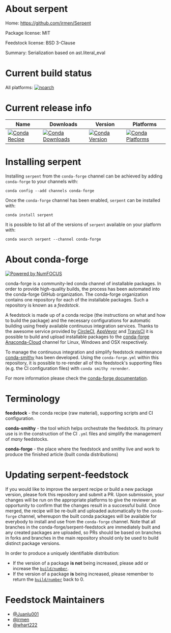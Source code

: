 <!--
# -*- mode: jinja -*-
-->

About serpent
=============

Home: https://github.com/irmen/Serpent

Package license: MIT

Feedstock license: BSD 3-Clause

Summary: Serialization based on ast.literal_eval



Current build status
====================

All platforms:
[![noarch](https://img.shields.io/circleci/project/github/conda-forge/serpent-feedstock/master.svg?label=noarch)](https://circleci.com/gh/conda-forge/serpent-feedstock)

Current release info
====================

| Name | Downloads | Version | Platforms |
| --- | --- | --- | --- |
| [![Conda Recipe](https://img.shields.io/badge/recipe-serpent-green.svg)](https://anaconda.org/conda-forge/serpent) | [![Conda Downloads](https://img.shields.io/conda/dn/conda-forge/serpent.svg)](https://anaconda.org/conda-forge/serpent) | [![Conda Version](https://img.shields.io/conda/vn/conda-forge/serpent.svg)](https://anaconda.org/conda-forge/serpent) | [![Conda Platforms](https://img.shields.io/conda/pn/conda-forge/serpent.svg)](https://anaconda.org/conda-forge/serpent) |

Installing serpent
==================

Installing `serpent` from the `conda-forge` channel can be achieved by adding `conda-forge` to your channels with:

```
conda config --add channels conda-forge
```

Once the `conda-forge` channel has been enabled, `serpent` can be installed with:

```
conda install serpent
```

It is possible to list all of the versions of `serpent` available on your platform with:

```
conda search serpent --channel conda-forge
```


About conda-forge
=================

[![Powered by NumFOCUS](https://img.shields.io/badge/powered%20by-NumFOCUS-orange.svg?style=flat&colorA=E1523D&colorB=007D8A)](http://numfocus.org)

conda-forge is a community-led conda channel of installable packages.
In order to provide high-quality builds, the process has been automated into the
conda-forge GitHub organization. The conda-forge organization contains one repository
for each of the installable packages. Such a repository is known as a *feedstock*.

A feedstock is made up of a conda recipe (the instructions on what and how to build
the package) and the necessary configurations for automatic building using freely
available continuous integration services. Thanks to the awesome service provided by
[CircleCI](https://circleci.com/), [AppVeyor](https://www.appveyor.com/)
and [TravisCI](https://travis-ci.org/) it is possible to build and upload installable
packages to the [conda-forge](https://anaconda.org/conda-forge)
[Anaconda-Cloud](https://anaconda.org/) channel for Linux, Windows and OSX respectively.

To manage the continuous integration and simplify feedstock maintenance
[conda-smithy](https://github.com/conda-forge/conda-smithy) has been developed.
Using the ``conda-forge.yml`` within this repository, it is possible to re-render all of
this feedstock's supporting files (e.g. the CI configuration files) with ``conda smithy rerender``.

For more information please check the [conda-forge documentation](https://conda-forge.org/docs/).

Terminology
===========

**feedstock** - the conda recipe (raw material), supporting scripts and CI configuration.

**conda-smithy** - the tool which helps orchestrate the feedstock.
                   Its primary use is in the construction of the CI ``.yml`` files
                   and simplify the management of *many* feedstocks.

**conda-forge** - the place where the feedstock and smithy live and work to
                  produce the finished article (built conda distributions)


Updating serpent-feedstock
==========================

If you would like to improve the serpent recipe or build a new
package version, please fork this repository and submit a PR. Upon submission,
your changes will be run on the appropriate platforms to give the reviewer an
opportunity to confirm that the changes result in a successful build. Once
merged, the recipe will be re-built and uploaded automatically to the
`conda-forge` channel, whereupon the built conda packages will be available for
everybody to install and use from the `conda-forge` channel.
Note that all branches in the conda-forge/serpent-feedstock are
immediately built and any created packages are uploaded, so PRs should be based
on branches in forks and branches in the main repository should only be used to
build distinct package versions.

In order to produce a uniquely identifiable distribution:
 * If the version of a package **is not** being increased, please add or increase
   the [``build/number``](https://conda.io/docs/user-guide/tasks/build-packages/define-metadata.html#build-number-and-string).
 * If the version of a package **is** being increased, please remember to return
   the [``build/number``](https://conda.io/docs/user-guide/tasks/build-packages/define-metadata.html#build-number-and-string)
   back to 0.

Feedstock Maintainers
=====================

* [@Juanlu001](https://github.com/Juanlu001/)
* [@irmen](https://github.com/irmen/)
* [@whart222](https://github.com/whart222/)

